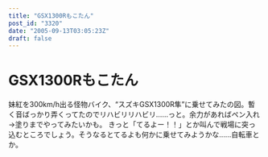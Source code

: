 ```yaml
---
title: "GSX1300Rもこたん"
post_id: "3320"
date: "2005-09-13T03:05:23Z"
draft: false
---
```


# GSX1300Rもこたん

妹紅を300km/h出る怪物バイク、“スズキGSX1300R隼”に乗せてみたの図。暫く音ばっかり弄くってたのでリハビリリハビリ……っと。余力があればペン入れ→塗りまでやってみたいかも。 きっと「てるよー！！」とか叫んで戦場に突っ込むところでしょう。そうなるとてるよも何かに乗せてみようかな……自転車とか。
